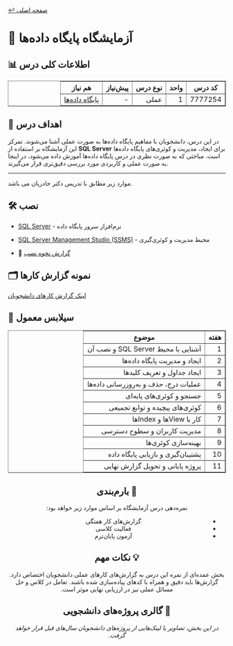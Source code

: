 [↩️ صفحه اصلی](/README.md)  
# 🧪 آزمایشگاه پایگاه داده‌ها

## 📊 اطلاعات کلی درس
<div style="text-align:center ; direction: rtl;">
  <table border="1">
    <tr>
        <th>کد درس</th>
        <th>واحد</th>
        <th>نوع درس</th>
        <th>پیش‌نیاز</th>
        <th>هم نیاز</th>
    </tr>
    <tr>
        <td>7777254</td>
        <td>1</td>
        <td>عملی</td>
        <td>-</td>
        <td><a href="/نیمسال 5/پایگاه داده ها/README.md">پایگاه داده‌ها</a></td>
    </tr>
  </table>
</div>

## 🎯 اهداف درس
در این درس، دانشجویان با مفاهیم پایگاه داده‌ها به صورت عملی آشنا می‌شوند. تمرکز این آزمایشگاه بر استفاده از **SQL Server** برای ایجاد، مدیریت و کوئری‌های پایگاه داده‌ها است. مباحثی که به صورت نظری در درس پایگاه داده‌ها آموزش داده می‌شود، در اینجا به صورت عملی و کاربردی مورد بررسی دقیق‌تری قرار می‌گیرند.

---
موارد زیر مطابق با تدریس دکتر جادریان می باشد.

## 🛠️ نصب
- [SQL Server](https://www.microsoft.com/en-us/sql-server/sql-server-downloads) - نرم‌افزار سرور پایگاه داده
- [SQL Server Management Studio (SSMS)](https://learn.microsoft.com/en-us/sql/ssms/download-sql-server-management-studio-ssms?view=sql-server-ver16#download-ssms) - محیط مدیریت و کوئری‌گیری

- 📄 [گزارش نحوه نصب](https://github.com/CE-SCU/scu-computer-engineering-courses/blob/main/%D9%86%DB%8C%D9%85%D8%B3%D8%A7%D9%84%205/%D9%BE%D8%A7%DB%8C%DA%AF%D8%A7%D9%87%20%D8%AF%D8%A7%D8%AF%D9%87%20%D9%87%D8%A7/%D8%AF%D8%A7%DA%A9%DB%8C%D9%88%D9%85%D9%86%D8%AA%20%D9%87%D8%A7/%D9%86%D8%B5%D8%A8.pdf)

## 🗂️ نمونه گزارش کارها
[لینک گزارش کارهای دانشجویان](https://github.com/CE-SCU/scu-computer-engineering-courses/tree/main/%D9%86%DB%8C%D9%85%D8%B3%D8%A7%D9%84%205/%D9%BE%D8%A7%DB%8C%DA%AF%D8%A7%D9%87%20%D8%AF%D8%A7%D8%AF%D9%87%20%D9%87%D8%A7/%D8%AF%D8%A7%DA%A9%DB%8C%D9%88%D9%85%D9%86%D8%AA%20%D9%87%D8%A7)

## 📅 سیلابس معمول

<div style="text-align:center ; direction: rtl;">
  <table border="1">
    <tr>
        <th>هفته</th>
        <th>موضوع</th>
    </tr>
    <tr>
        <td>1</td>
        <td>آشنایی با محیط SQL Server و نصب آن</td>
    </tr>
    <tr>
        <td>2</td>
        <td>ایجاد و مدیریت پایگاه داده‌ها</td>
    </tr>
    <tr>
        <td>3</td>
        <td>ایجاد جداول و تعریف کلیدها</td>
    </tr>
    <tr>
        <td>4</td>
        <td>عملیات درج، حذف و به‌روزرسانی داده‌ها</td>
    </tr>
    <tr>
        <td>5</td>
        <td>جستجو و کوئری‌های پایه‌ای</td>
    </tr>
    <tr>
        <td>6</td>
        <td>کوئری‌های پیچیده و توابع تجمیعی</td>
    </tr>
    <tr>
        <td>7</td>
        <td>کار با Viewها و Indexها</td>
    </tr>
    <tr>
        <td>8</td>
        <td>مدیریت کاربران و سطوح دسترسی</td>
    </tr>
    <tr>
        <td>9</td>
        <td>بهینه‌سازی کوئری‌ها</td>
    </tr>
    <tr>
        <td>10</td>
        <td>پشتیبان‌گیری و بازیابی پایگاه داده</td>
    </tr>
    <tr>
        <td>11</td>
        <td>پروژه پایانی و تحویل گزارش نهایی</td>
    </tr>
  </table>
<div>


## 📝 بارم‌بندی
 <p>نمره‌دهی درس آزمایشگاه بر اساس موارد زیر خواهد بود:</p>
    <ul>
        <li>گزارش‌های کار هفتگی</li>
        <li>فعالیت کلاسی</li>
        <li>آزمون پایان‌ترم</li>
    </ul>

## 💡 نکات مهم
بخش عمده‌ای از نمره این درس به گزارش‌های کارهای عملی دانشجویان اختصاص دارد. گزارش‌ها باید دقیق و همراه با کدهای پیاده‌سازی شده باشند.
تعامل در کلاس و حل مسائل عملی نیز در ارزیابی نهایی موثر است.
  
## 🎨 گالری پروژه‌های دانشجویی
*در این بخش، تصاویر یا لینک‌هایی از پروژه‌های دانشجویان سال‌های قبل قرار خواهد گرفت.*
